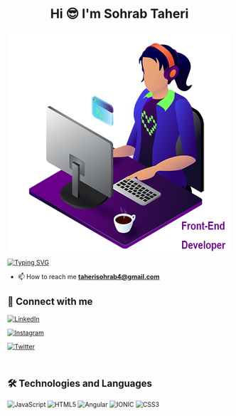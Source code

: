<h1 align="center">Hi 😎  I'm Sohrab Taheri</h1>

<div style="display: flex;align-items: center;justify-content:center;width: 100%;">
<img src="https://raw.githubusercontent.com/TaheriSohrab/TaheriSohrab/main/SohrabGitHub.tif" alt="SohrabTaheri">
</div>


[![Typing SVG](https://readme-typing-svg.herokuapp.com?size=19&color=0F9DAE&background=FF2C0000&multiline=true&lines=Frontend+Developer)](https://git.io/typing-svg)

- 📫 How to reach me **taherisohrab4@gmail.com**
  <br>
 
## 📠 Connect with me

<p align="left">
  <a href="https://www.linkedin.com/in/sohrabtaheri/" target="blank">

![LinkedIn](https://img.shields.io/badge/LinkedIn-0077B5?style=for-the-badge&logo=linkedin&logoColor=white)
</a>
<a href="https://www.instagram.com/seen.ta/" target="blank">

![Instagram](https://img.shields.io/badge/Instagram-E4405F?style=for-the-badge&logo=instagram&logoColor=white)
</a>
<a href="https://twitter.com/callmeseenta" target="blank">

![Twitter](https://img.shields.io/badge/Twitter-1DA1F2?style=for-the-badge&logo=twitter&logoColor=white)
</a>


</p>

<br>

## 🛠 Technologies and Languages

<p align="left">

![JavaScript](https://img.shields.io/badge/JavaScript-323330?style=for-the-badge&logo=javascript&logoColor=F7DF1E)
![HTML5](https://img.shields.io/badge/HTML5-E34F26?style=for-the-badge&logo=html5&logoColor=white)
![Angular](https://img.shields.io/badge/angular-20232A?style=for-the-badge&logo=angular&logoColor=red)
![IONIC](https://img.shields.io/badge/ionic-20232A?style=for-the-badge&logo=ionic&logoColor=white)
![CSS3](https://img.shields.io/badge/CSS3-1572B6?style=for-the-badge&logo=css3&logoColor=white)



</p>
